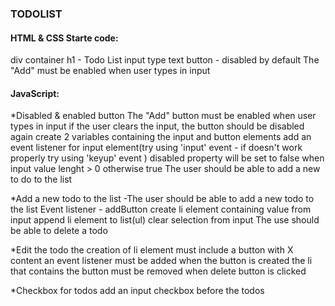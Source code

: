 ### TODOLIST

#### HTML & CSS Starte code:

div container
h1 - Todo List
input type text
button - disabled by default
The "Add" must be enabled when user types in input

#### JavaScript:

\*Disabled & enabled button
The "Add" button must be enabled when user types in input
if the user clears the input, the button should be disabled again
create 2 variables containing the input and button elements
add an event listener for input element(try using 'input' event - if doesn't work properly try using 'keyup' event )
disabled property will be set to false when input value lenght > 0 otherwise true
The user should be able to add a new to do to the list

\*Add a new todo to the list
-The user should be able to add a new todo to the list
Event listener - addButton
create li element containing value from input
append li element to list(ul)
clear selection from input
The use should be able to delete a todo

\*Edit the todo
the creation of li element must include a button with X content
an event listener must be added when the button is created
the li that contains the button must be removed when delete button is clicked

\*Checkbox for todos
add an input checkbox before the todos
